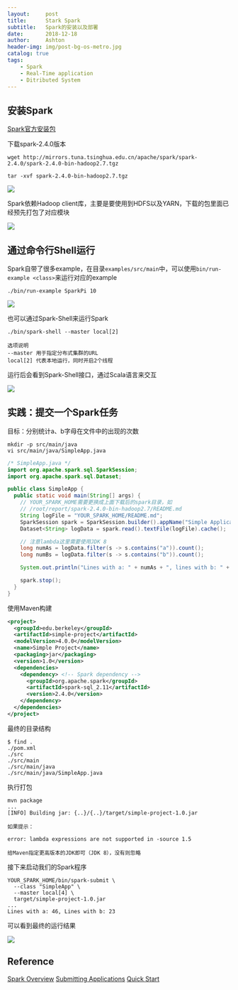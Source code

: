 ```yaml
---
layout:     post
title:      Stark Spark
subtitle:   Spark的安装以及部署
date:       2018-12-18
author:     Ashton
header-img: img/post-bg-os-metro.jpg
catalog: true
tags:
    - Spark
    - Real-Time application
    - Ditributed System
---
```


## 安装Spark

[Spark官方安装包](https://www.apache.org/dyn/closer.lua/spark/spark-2.4.0/spark-2.4.0-bin-hadoop2.7.tgz)

下载spark-2.4.0版本

```
wget http://mirrors.tuna.tsinghua.edu.cn/apache/spark/spark-2.4.0/spark-2.4.0-bin-hadoop2.7.tgz

tar -xvf spark-2.4.0-bin-hadoop2.7.tgz
```

![](img/2018-12-19-Start%20Spark/2018-12-18-Start%20Spark-20181218112052.png)

Spark依赖Hadoop client库，主要是要使用到HDFS以及YARN，下载的包里面已经预先打包了对应模块

![](img/2018-12-19-Start%20Spark/2018-12-18-Start%20Spark-20181220093131.png)

## 通过命令行Shell运行

Spark自带了很多example，在目录`examples/src/main`中，可以使用`bin/run-example <class>`来运行对应的example

```
./bin/run-example SparkPi 10
```

![](img/2018-12-19-Start%20Spark/2018-12-18-Start%20Spark-20181218112819.png)


也可以通过Spark-Shell来运行Spark

```
./bin/spark-shell --master local[2]

选项说明
--master 用于指定分布式集群的URL
local[2] 代表本地运行，同时开启2个线程
```

运行后会看到Spark-Shell接口，通过Scala语言来交互

![](img/2018-12-19-Start%20Spark/2018-12-18-Start%20Spark-20181218113335.png)

## 实践：提交一个Spark任务

目标：分别统计a、b字母在文件中的出现的次数

```
mkdir -p src/main/java
vi src/main/java/SimpleApp.java
```

```java
/* SimpleApp.java */
import org.apache.spark.sql.SparkSession;
import org.apache.spark.sql.Dataset;

public class SimpleApp {
  public static void main(String[] args) {
    // YOUR_SPARK_HOME需要更换成上面下载后的spark目录，如
    // /root/report/spark-2.4.0-bin-hadoop2.7/README.md
    String logFile = "YOUR_SPARK_HOME/README.md";
    SparkSession spark = SparkSession.builder().appName("Simple Application").getOrCreate();
    Dataset<String> logData = spark.read().textFile(logFile).cache();

    // 注意lambda这里需要使用JDK 8
    long numAs = logData.filter(s -> s.contains("a")).count();
    long numBs = logData.filter(s -> s.contains("b")).count();

    System.out.println("Lines with a: " + numAs + ", lines with b: " + numBs);

    spark.stop();
  }
}

```

使用Maven构建

```xml
<project>
  <groupId>edu.berkeley</groupId>
  <artifactId>simple-project</artifactId>
  <modelVersion>4.0.0</modelVersion>
  <name>Simple Project</name>
  <packaging>jar</packaging>
  <version>1.0</version>
  <dependencies>
    <dependency> <!-- Spark dependency -->
      <groupId>org.apache.spark</groupId>
      <artifactId>spark-sql_2.11</artifactId>
      <version>2.4.0</version>
    </dependency>
  </dependencies>
</project>
```

最终的目录结构

```
$ find .
./pom.xml
./src
./src/main
./src/main/java
./src/main/java/SimpleApp.java
```

执行打包

```
mvn package
...
[INFO] Building jar: {..}/{..}/target/simple-project-1.0.jar
```



```shell
如果提示：

error: lambda expressions are not supported in -source 1.5

给Maven指定更高版本的JDK即可（JDK 8），没有则忽略
```



接下来启动我们的Spark程序

```
YOUR_SPARK_HOME/bin/spark-submit \
  --class "SimpleApp" \
  --master local[4] \
  target/simple-project-1.0.jar
...
Lines with a: 46, Lines with b: 23
```

可以看到最终的运行结果

![](img/2018-12-19-Start%20Spark/2018-12-18-Start%20Spark-20181220091455.png)


## Reference

[Spark Overview](https://spark.apache.org/docs/latest/index.html)
[Submitting Applications](https://spark.apache.org/docs/latest/submitting-applications.html)
[Quick Start](https://spark.apache.org/docs/latest/quick-start.html)




















































































